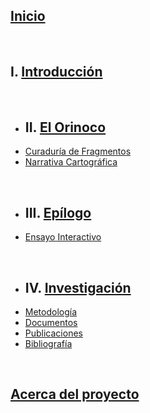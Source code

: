 ## [Inicio](index.html)
<br>

## I. [Introducción](intro.html)
<br>

- ##  II. [El Orinoco](orinoco.html)
- [Curaduría de Fragmentos](fragmentos.html)
- [Narrativa Cartográfica](narrativa.html)
<br>

- ## III. [Epílogo](epilogo.html)
- [Ensayo Interactivo](#)
<br>

- ## IV. [Investigación](investigacion.html)
- [Metodología](#)
- [Documentos](#)
- [Publicaciones](#)
- [Bibliografía](#)

<br>

## [Acerca del proyecto](about.html)